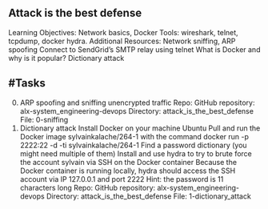 Attack is the best defense
--------------------------------------------------------------------------------------------------
Learning Objectives: Network basics, Docker  Tools: wireshark, telnet, tcpdump, docker hydra. Additional Resources: Network sniffing, ARP spoofing Connect to SendGrid’s SMTP relay using telnet What is Docker and why is it popular? Dictionary attack

#Tasks
-----------------------------------------------------------------------------------------------
0. ARP spoofing and sniffing unencrypted traffic
Repo: GitHub repository: alx-system_engineering-devops Directory: attack_is_the_best_defense File: 0-sniffing
1. Dictionary attack
Install Docker on your machine Ubuntu
Pull and run the Docker image sylvainkalache/264-1 with the command docker run -p 2222:22 -d -ti sylvainkalache/264-1
Find a password dictionary (you might need multiple of them)
Install and use hydra to try to brute force the account sylvain via SSH on the Docker container
Because the Docker container is running locally, hydra should access the SSH account via IP 127.0.0.1 and port 2222
Hint: the password is 11 characters long
Repo: GitHub repository: alx-system_engineering-devops Directory: attack_is_the_best_defense File: 1-dictionary_attack
